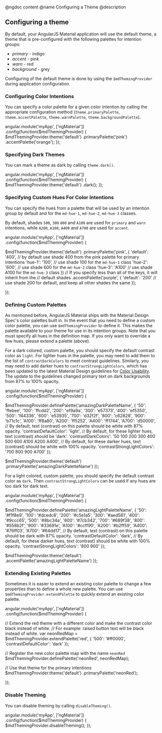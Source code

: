 @ngdoc content
@name Configuring a Theme
@description

## Configuring a theme

By default, your AngularJS Material application will use the default theme, a theme
that is pre-configured with the following palettes for intention groups:

- *primary* - indigo
- *accent* - pink
- *warn* - red
- *background* - grey

Configuring of the default theme is done by using the `$mdThemingProvider`
during application configuration.

### Configuring Color Intentions

You can specify a color palette for a given color intention by calling the
appropriate configuration method (`theme.primaryPalette`, `theme.accentPalette`,
`theme.warnPalette`, `theme.backgroundPalette`).

<hljs lang="js">
angular.module('myApp', ['ngMaterial'])
.config(function($mdThemingProvider) {
  $mdThemingProvider.theme('default')
    .primaryPalette('pink')
    .accentPalette('orange');
});
</hljs>

### Specifying Dark Themes

You can mark a theme as dark by calling `theme.dark()`. 

<hljs lang="js">
angular.module('myApp', ['ngMaterial'])
.config(function($mdThemingProvider) {
  $mdThemingProvider.theme('default')
    .dark();
});
</hljs>

### Specifying Custom Hues For Color Intentions

You can specify the hues from a palette that will be used by an intention group
by default and for the `md-hue-1`, `md-hue-2`, `md-hue-3` classes. 

By default, shades `500`, `300` `800` and `A100` are used for `primary` and
`warn` intentions, while `A200`, `A100`, `A400` and `A700` are used for `accent`.

<hljs lang="js">
angular.module('myApp', ['ngMaterial'])
.config(function($mdThemingProvider) {

  $mdThemingProvider.theme('default')
    .primaryPalette('pink', {
      'default': '400', // by default use shade 400 from the pink palette for primary intentions
      'hue-1': '100', // use shade 100 for the `md-hue-1` class
      'hue-2': '600', // use shade 600 for the `md-hue-2` class
      'hue-3': 'A100' // use shade A100 for the `md-hue-3` class
    })
    // If you specify less than all of the keys, it will inherit from the
    // default shades
    .accentPalette('purple', {
      'default': '200' // use shade 200 for default, and keep all other shades the same
    });

});
</hljs>

### Defining Custom Palettes

As mentioned before, AngularJS Material ships with the Material Design Spec's color palettes built
in. In the event that you need to define a custom color palette, you can use `$mdThemingProvider`
to define it. This makes the palette available to your theme for use in its intention groups.
Note that you must specify all hues in the definition map. If you only want to override a few hues,
please extend a palette (above).

For a dark colored, custom palette, you should specify the default contrast color as  `light`.
For lighter hues in the palette, you may need to add them to the list of `contrastDarkColors` to
meet contrast guidelines. Similarly, you may need to add darker hues to `contrastStrongLightColors`,
which has been updated to the latest Material Design guidelines for
[Color Usability](https://material.io/archive/guidelines/style/color.html#color-usability).
The update to the guidelines changed primary text on dark backgrounds from 87% to 100% opacity.

<hljs lang="js">
angular.module('myApp', ['ngMaterial'])
.config(function($mdThemingProvider) {

  $mdThemingProvider.definePalette('amazingDarkPaletteName', {
    '50': 'ffebee',
    '100': 'ffcdd2',
    '200': 'ef9a9a',
    '300': 'e57373',
    '400': 'ef5350',
    '500': 'f44336',
    '600': 'e53935',
    '700': 'd32f2f',
    '800': 'c62828',
    '900': 'b71c1c',
    'A100': 'ff8a80',
    'A200': 'ff5252',
    'A400': 'ff1744',
    'A700': 'd50000',
    // By default, text (contrast) on this palette should be white with 87% opacity.
    'contrastDefaultColor': 'light',
    // By default, for these lighter hues, text (contrast) should be 'dark'.
    'contrastDarkColors': '50 100 200 300 400 500 600 A100 A200 A400',
    // By default, for these darker hues, text (contrast) should be white with 100% opacity.
    'contrastStrongLightColors': '700 800 900 A700'
  });

  $mdThemingProvider.theme('default')
    .primaryPalette('amazingDarkPaletteName')
});
</hljs>

For a light colored, custom palette, you should specify the default contrast color as `dark`.
Then `contrastStrongLightColors` can be used if any hues are too dark for dark text.

<hljs lang="js">
angular.module('myApp', ['ngMaterial'])
.config(function($mdThemingProvider) {

  $mdThemingProvider.definePalette('amazingLightPaletteName', {
    '50': '#f1f8e9',
    '100': '#dcedc8',
    '200': '#c5e1a5',
    '300': '#aed581',
    '400': '#9ccc65',
    '500': '#8bc34a',
    '600': '#7cb342',
    '700': '#689f38',
    '800': '#558b2f',
    '900': '#33691e',
    'A100': '#ccff90',
    'A200': '#b2ff59',
    'A400': '#76ff03',
    'A700': '#64dd17',
    // By default, text (contrast) on this palette should be dark with 87% opacity.
    'contrastDefaultColor': 'dark',
    // By default, for these darker hues, text (contrast) should be white with 100% opacity.
    'contrastStrongLightColors': '800 900'
  });

  $mdThemingProvider.theme('default')
    .accentPalette('amazingLightPaletteName')
});
</hljs>

### Extending Existing Palettes

Sometimes it is easier to extend an existing color palette to change a few properties
than to define a whole new palette. You can use `$mdThemingProvider.extendPalette` 
to quickly extend an existing color palette.

<hljs lang="js">
angular.module('myApp', ['ngMaterial'])
.config(function($mdThemingProvider) {

  // Extend the red theme with a different color and make the contrast color black instead of white.
  // For example: raised button text will be black instead of white.
  var neonRedMap = $mdThemingProvider.extendPalette('red', {
    '500': '#ff0000',
    'contrastDefaultColor': 'dark'
  });

  // Register the new color palette map with the name `neonRed`
  $mdThemingProvider.definePalette('neonRed', neonRedMap);

  // Use that theme for the primary intentions
  $mdThemingProvider.theme('default')
    .primaryPalette('neonRed');

});
</hljs>

### Disable Theming

You can disable theming by calling `disableTheming()`.

<hljs lang="js">
angular.module('myApp', ['ngMaterial'])
.config(function($mdThemingProvider) {
  $mdThemingProvider.disableTheming();
});
</hljs>

